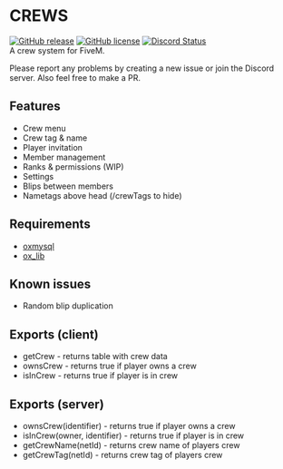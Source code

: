 # CREWS
[![GitHub release](https://img.shields.io/github/v/release/LikeManTV/crews.svg)](https://github.com/LikeManTV/crews/releases/latest)
[![GitHub license](https://img.shields.io/github/license/LikeManTV/crews.svg)](LICENSE)
<a href="https://discordapp.com/invite/54jH2Uu7tc" title="Chat on Discord"><img alt="Discord Status" src="https://discordapp.com/api/guilds/912329245789933569/widget.png"></a>   
A crew system for FiveM.

Please report any problems by creating a new issue or join the Discord server.
Also feel free to make a PR.

## Features
- Crew menu
- Crew tag & name
- Player invitation
- Member management
- Ranks & permissions (WIP)
- Settings
- Blips between members
- Nametags above head (/crewTags to hide)

## Requirements
- [oxmysql](https://github.com/overextended/oxmysql)
- [ox_lib](https://github.com/overextended/ox_lib)

## Known issues
- Random blip duplication

## Exports (client)
- getCrew - returns table with crew data
- ownsCrew - returns true if player owns a crew
- isInCrew - returns true if player is in crew

## Exports (server)
- ownsCrew(identifier) - returns true if player owns a crew
- isInCrew(owner, identifier) - returns true if player is in crew
- getCrewName(netId) - returns crew name of players crew
- getCrewTag(netId) - returns crew tag of players crew
